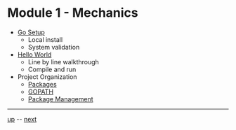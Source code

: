 # Module 1 - Mechanics

- [Go Setup](1.1.md)
  - Local install
  - System validation
- [Hello World](1.2.md)
  - Line by line walkthrough
  - Compile and run
- Project Organization
  - [Packages](1.3.0.md)
  - [GOPATH](1.3.1.md)
  - [Package Management](1.3.2.md)

---

[up](../Readme.md) -- [next](../2-Basics/Readme.md)